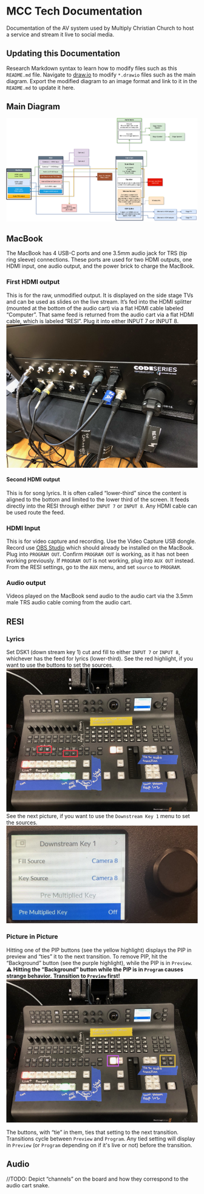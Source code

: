 # MCC Tech Documentation

Documentation of the AV system used by Multiply Christian Church to host a service and stream it live to social media.

## Updating this Documentation

Research Markdown syntax to learn how to modify files such as this `README.md` file.
Navigate to [draw.io](https://draw.io) to modify `*.drawio` files such as the main diagram.
Export the modified diagram to an image format and link to it in the `README.md` to update it here.

## Main Diagram

![main diagram](/images/diagrams/main.png)

## MacBook

The MacBook has 4 USB-C ports and one 3.5mm audio jack for TRS (tip ring sleeve) connections.
These ports are used for two HDMI outputs, one HDMI input, one audio output, and the power brick to charge the MacBook.

### First HDMI output

  This is for the raw, unmodified output.
  It is displayed on the side stage TVs and can be used as slides on the live stream.
  It’s fed into the HDMI splitter (mounted at the bottom of the audio cart) via a flat HDMI cable labeled “Computer”.
  That same feed is returned from the audio cart via a flat HDMI cable, which is labeled “RESI”.
  Plug it into either INPUT 7 or INPUT 8.
  ![Back of the RESI](/images/RESI/back.jpeg)

#### Second HDMI output 

  This is for song lyrics.
  It is often called “lower-third” since the content is aligned to the bottom and limited to the lower third of the screen.
  It feeds directly into the RESI through either `INPUT 7` or `INPUT 8`.
  Any HDMI cable can be used route the feed.

### HDMI Input 

  This is for video capture and recording.
  Use the Video Capture USB dongle.
  Record use [OBS Studio](https://obsproject.com/) which should already be installed on the MacBook.
  Plug into `PROGRAM OUT`.
  Confirm `PROGRAM OUT` is working, as it has not been working previously.
  If `PROGRAM OUT` is not working, plug into `AUX OUT` instead.
  From the RESI settings, go to the `AUX` menu, and set `source` to `PROGRAM`.

### Audio output

  Videos played on the MacBook send audio to the audio cart via the 3.5mm male TRS audio cable coming from the audio cart.

## RESI

### Lyrics
  Set DSK1 (down stream key 1) cut and fill to either `INPUT 7` or `INPUT 8`, whichever has the feed for lyrics (lower-third).
  See the red highlight, if you want to use the buttons to set the sources.
  ![RESI DSK1 Buttons](/images/RESI/front_DSK1_buttons.jpeg)
  See the next picture, if you want to use the `Downstream Key 1` menu to set the sources.
  ![RESI DSK1 Sources Menu](/images/RESI/settings_DSK1_sources.jpg)

### Picture in Picture 
  Hitting one of the PIP buttons (see the yellow highlight) displays the PIP in preview and “ties” it to the next transition.
  To remove PIP, hit the “Background” button (see the purple highlight), while the PIP is in `Preview`.
  :warning: **Hitting the “Background” button while the PIP is in `Program` causes strange behavior.**
  **Transition to `Preview` first!**
  ![RESI PIP Buttons](/images/RESI/front_pip_buttons.jpg)

  The buttons, with “tie” in them, ties that setting to the next transition.
  Transitions cycle between `Preview` and `Program`.
  Any tied setting will display in `Preview` (or `Program` depending on if it's live or not) before the transition.

## Audio

//TODO: Depict “channels” on the board and how they correspond to the audio cart snake.
